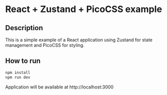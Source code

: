 # React + Zustand + PicoCSS example

## Description

This is a simple example of a React application using Zustand for state management and PicoCSS for styling.

## How to run

```bash
npm install
npm run dev
```

Application will be available at http://localhost:3000
